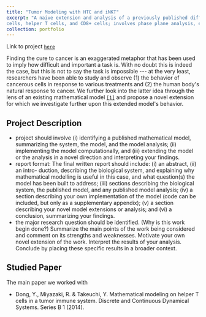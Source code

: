 ```yaml
---
title: "Tumor Modeling with HTC and iNKT"
excerpt: "A naive extension and analysis of a previously published differential equations (DE) system describing the interactions between tumor
cells, helper T cells, and CD8+ cells; involves phase plane analysis, equilibria computation, and apoptosis analysis"
collection: portfolio
---
```


Link to project [`here`](https://github.com/bryanzang/UW-amath382-Project)

Finding the cure to cancer is an exaggerated metaphor that has been used to imply how difficult and important a task is. With no doubt this is indeed the case, but this is not to say the task is impossible --- at the very least, researchers have been able to study and observe (1) the behavior of cancerous cells in response to various treatments and (2) the human body's natural response to cancer. We further look into the latter idea through the lens of an existing mathematical model [`[1]`](https://www.ncbi.nlm.nih.gov/pmc/articles/PMC6579737/) and propose a novel extension for which we investigate further upon this extended model's behavior.

## Project Description

- project should involve (i) identifying a published mathematical model, summarizing the system, the model, and the model analysis; (ii) implementing the model computationally, and (iii) extending the model or the analysis in a novel direction and interpreting your findings.
- report format: The final written report should include: (i) an abstract, (ii) an intro- duction, describing the biological system, and explaining why mathematical modelling is useful in this case, and what question(s) the model has been built to address; (iii) sections describing the biological system, the published model, and any published model analysis; (iv) a section describing your own implementation of the model (code can be included, but only as a supplementary appendix); (v) a section describing your novel model extensions or analysis; and (vi) a conclusion, summarizing your findings.
- the major research question should be identified. (Why is this work begin done?) Summarize the main points of the work being considered and comment on its strengths and weaknesses. Motivate your own novel extension of the work. Interpret the results of your analysis. Conclude by placing these specific results in a broader context.

## Studied Paper

The main paper we worked with
- Dong, Y., Miyazaki, R. & Takeuchi, Y. Mathematical modeling on helper T cells in a tumor immune system. Discrete and Continuous Dynamical Systems. Series B 1 (2014).
